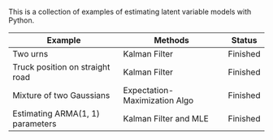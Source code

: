 This is a collection of examples of estimating latent variable models with Python.

| Example                          | Methods                       | Status   |
| -------------------------------- | ----------------------------- | -------- |
| Two urns                         | Kalman Filter                 | Finished |
| Truck position on straight road  | Kalman Filter                 | Finished |
| Mixture of two Gaussians         | Expectation-Maximization Algo | Finished |
| Estimating ARMA(1, 1) parameters | Kalman Filter and MLE         | Finished |

